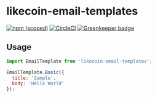 # likecoin-email-templates

[![npm (scoped)](https://img.shields.io/npm/v/@likecoin/likecoin-email-templates.svg)](https://www.npmjs.com/package/@likecoin/likecoin-email-templates)
[![CircleCI](https://circleci.com/gh/likecoin/likecoin-email-templates.svg?style=svg)](https://circleci.com/gh/likecoin/likecoin-email-templates) [![Greenkeeper badge](https://badges.greenkeeper.io/likecoin/likecoin-email-templates.svg)](https://greenkeeper.io/)

## Usage

```js
import EmailTemplate from 'likecoin-email-templates';

EmailTemplate.Basic({
  title: 'Sample',
  body: 'Hello World'
});
```

